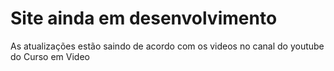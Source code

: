# Site ainda em desenvolvimento
As atualizações estão saindo de acordo com os videos no canal do youtube do Curso em Video
